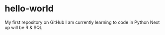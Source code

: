# hello-world
My first repository on GitHub
I am currently learning to code in Python
Next up will be R & SQL
